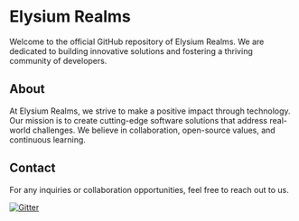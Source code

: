 # Elysium Realms

Welcome to the official GitHub repository of Elysium Realms. We are dedicated to building innovative solutions and fostering a thriving community of developers.

## About

At Elysium Realms, we strive to make a positive impact through technology. Our mission is to create cutting-edge software solutions that address real-world challenges. We believe in collaboration, open-source values, and continuous learning.

## Contact

For any inquiries or collaboration opportunities, feel free to reach out to us. 

[![Gitter](https://img.shields.io/gitter/room/elysiumrealms/general.svg?style=flat-square)](https://gitter.im/elysiumrealms/general)

